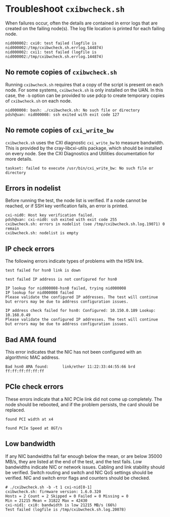 
# Troubleshoot `cxibwcheck.sh`

When failures occur, often the details are contained in error logs that are created on the failing node(s). The log file location is printed for each failing node.

```screen
nid000002: cxi0: test failed (logfile is nid000002:/tmp/cxibwcheck.sh.errlog.144874)
nid000002: cxi1: test failed (logfile is nid000002:/tmp/cxibwcheck.sh.errlog.144874)
```

## No remote copies of `cxibwcheck.sh`

Running `cxibwcheck.sh` requires that a copy of the script is present on each
node. For some systems, `cxibwcheck.sh` is only installed on the UAN. In this
case, the `-b` option can be provided to use pdcp to create temporary copies of
`cxibwcheck.sh` on each node.

```screen
nid000008: bash: ./cxibwcheck.sh: No such file or directory
pdsh@uan: nid000008: ssh exited with exit code 127
```

## No remote copies of `cxi_write_bw`

`cxibwcheck.sh` uses the CXI diagnostic `cxi_write_bw` to measure bandwidth. This
is provided by the cray-libcxi-utils package, which should be installed on every
node. See the CXI Diagnostics and Utilities documentation for more details.

```screen
taskset: failed to execute /usr/bin/cxi_write_bw: No such file or directory
```

## Errors in nodelist

Before running the test, the node list is verified. If a node cannot be reached,
or if SSH key verification fails, an error is printed.

```screen
cxi-nid0: Host key verification failed.
pdsh@uan: cxi-nid0: ssh exited with exit code 255
cxibwcheck.sh: errors in nodelist (see /tmp/cxibwcheck.sh.log.19071) 0 remain
cxibwcheck.sh: nodelist is empty
```

## IP check errors

The following errors indicate types of problems with the HSN link.

```screen
test failed for hsn0 link is down
```

```screen
test failed IP address is not configured for hsn0
```

```screen
IP lookup for nid000008-hsn0 failed, trying nid000008
IP lookup for nid000008 failed
Please validate the configured IP addresses. The test will continue but errors may be due to address configuration issues.
```

```screen
IP address check failed for hsn0: Configured: 10.150.0.189 Lookup: 10.168.0.49
Please validate the configured IP addresses. The test will continue but errors may be due to address configuration issues.
```

## Bad AMA found

This error indicates that the NIC has not been configured with an algorithmic
MAC address.

```screen
Bad hsn0 AMA found:      link/ether 11:22:33:44:55:66 brd ff:ff:ff:ff:ff:ff
```

## PCIe check errors

These errors indicate that a NIC PCIe link did not come up completely. The node
should be rebooted, and if the problem persists, the card should be replaced.

```screen
found PCI width at x4
```

```screen
found PCIe Speed at 8GT/s
```

## Low bandwidth

If any NIC bandwidths fall far enough below the mean, or are below 35000 MB/s,
they are listed at the end of the test, and the test fails. Low bandwidths
indicate NIC or network issues. Cabling and link stability should be verified.
Switch routing and switch and NIC QoS settings should be verified. NIC and
switch error flags and counters should be checked.

```screen
# ./cxibwcheck.sh -b -t 1 cxi-nid[0-1]
cxibwcheck.sh: firmware version: 1.6.0.320
Hosts = 2 Count = 2 Skipped = 0 Failed = 0 Missing = 0
Min = 21215 Mean = 31822 Max = 42430
cxi-nid1: cxi0: bandwidth is low 21215 MB/s (66%)
Test failed (logfile is /tmp/cxibwcheck.sh.log.20078)
```
